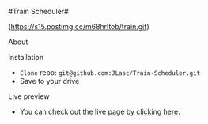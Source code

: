 #Train Scheduler#

(https://s15.postimg.cc/m68hrltob/train.gif)

About

Installation
- `Clone` repo: `git@github.com:JLasc/Train-Scheduler.git`
- Save to your drive

Live preview
- You can check out the live page by [clicking here](https://jlasc.github.io/Train-Scheduler).


